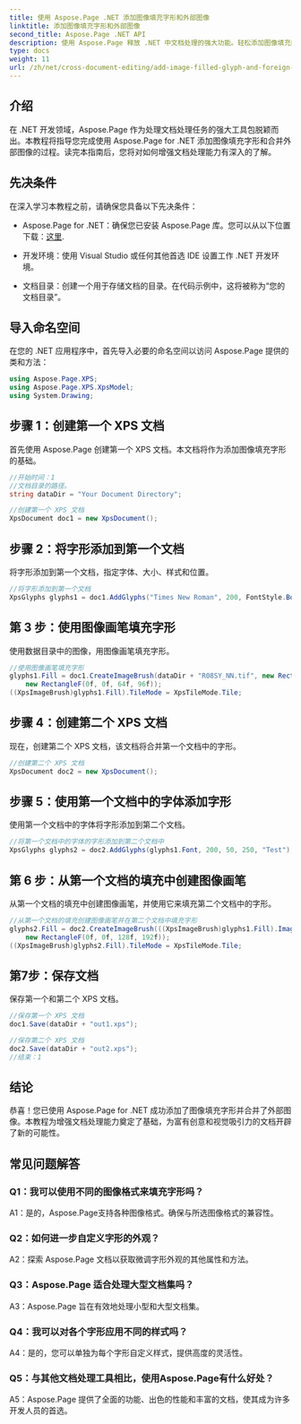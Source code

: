 ```yaml
---
title: 使用 Aspose.Page .NET 添加图像填充字形和外部图像
linktitle: 添加图像填充字形和外部图像
second_title: Aspose.Page .NET API
description: 使用 Aspose.Page 释放 .NET 中文档处理的强大功能。轻松添加图像填充的字形。增强视觉效果并简化您的工作流程。
type: docs
weight: 11
url: /zh/net/cross-document-editing/add-image-filled-glyph-and-foreign-image/
---
```

## 介绍

在 .NET 开发领域，Aspose.Page 作为处理文档处理任务的强大工具包脱颖而出。本教程将指导您完成使用 Aspose.Page for .NET 添加图像填充字形和合并外部图像的过程。读完本指南后，您将对如何增强文档处理能力有深入的了解。

## 先决条件

在深入学习本教程之前，请确保您具备以下先决条件：

-  Aspose.Page for .NET：确保您已安装 Aspose.Page 库。您可以从以下位置下载：[这里](https://releases.aspose.com/page/net/).

- 开发环境：使用 Visual Studio 或任何其他首选 IDE 设置工作 .NET 开发环境。

- 文档目录：创建一个用于存储文档的目录。在代码示例中，这将被称为“您的文档目录”。

## 导入命名空间

在您的 .NET 应用程序中，首先导入必要的命名空间以访问 Aspose.Page 提供的类和方法：

```csharp
using Aspose.Page.XPS;
using Aspose.Page.XPS.XpsModel;
using System.Drawing;
```

## 步骤 1：创建第一个 XPS 文档

首先使用 Aspose.Page 创建第一个 XPS 文档。本文档将作为添加图像填充字形的基础。

```csharp
//开始时间：1
//文档目录的路径。
string dataDir = "Your Document Directory";

//创建第一个 XPS 文档
XpsDocument doc1 = new XpsDocument();
```

## 步骤 2：将字形添加到第一个文档

将字形添加到第一个文档，指定字体、大小、样式和位置。

```csharp
//将字形添加到第一个文档
XpsGlyphs glyphs1 = doc1.AddGlyphs("Times New Roman", 200, FontStyle.Bold, 50, 250, "Test");
```

## 第 3 步：使用图像画笔填充字形

使用数据目录中的图像，用图像画笔填充字形。

```csharp
//使用图像画笔填充字形
glyphs1.Fill = doc1.CreateImageBrush(dataDir + "R08SY_NN.tif", new RectangleF(0f, 0f, 128f, 192f),
    new RectangleF(0f, 0f, 64f, 96f));
((XpsImageBrush)glyphs1.Fill).TileMode = XpsTileMode.Tile;
```

## 步骤 4：创建第二个 XPS 文档

现在，创建第二个 XPS 文档，该文档将合并第一个文档中的字形。

```csharp
//创建第二个 XPS 文档
XpsDocument doc2 = new XpsDocument();
```

## 步骤 5：使用第一个文档中的字体添加字形

使用第一个文档中的字体将字形添加到第二个文档。

```csharp
//将第一个文档中的字体的字形添加到第二个文档中
XpsGlyphs glyphs2 = doc2.AddGlyphs(glyphs1.Font, 200, 50, 250, "Test");
```

## 第 6 步：从第一个文档的填充中创建图像画笔

从第一个文档的填充中创建图像画笔，并使用它来填充第二个文档中的字形。

```csharp
//从第一个文档的填充创建图像画笔并在第二个文档中填充字形
glyphs2.Fill = doc2.CreateImageBrush(((XpsImageBrush)glyphs1.Fill).Image, new RectangleF(0f, 0f, 128f, 192f),
    new RectangleF(0f, 0f, 128f, 192f));
((XpsImageBrush)glyphs2.Fill).TileMode = XpsTileMode.Tile;
```

## 第7步：保存文档

保存第一个和第二个 XPS 文档。

```csharp
//保存第一个 XPS 文档
doc1.Save(dataDir + "out1.xps");

//保存第二个 XPS 文档
doc2.Save(dataDir + "out2.xps");
//结束：1
```

## 结论

恭喜！您已使用 Aspose.Page for .NET 成功添加了图像填充字形并合并了外部图像。本教程为增强文档处理能力奠定了基础，为富有创意和视觉吸引力的文档开辟了新的可能性。

## 常见问题解答

### Q1：我可以使用不同的图像格式来填充字形吗？

A1：是的，Aspose.Page支持各种图像格式。确保与所选图像格式的兼容性。

### Q2：如何进一步自定义字形的外观？

A2：探索 Aspose.Page 文档以获取微调字形外观的其他属性和方法。

### Q3：Aspose.Page 适合处理大型文档集吗？

A3：Aspose.Page 旨在有效地处理小型和大型文档集。

### Q4：我可以对各个字形应用不同的样式吗？

A4：是的，您可以单独为每个字形自定义样式，提供高度的灵活性。

### Q5：与其他文档处理工具相比，使用Aspose.Page有什么好处？

A5：Aspose.Page 提供了全面的功能、出色的性能和丰富的文档，使其成为许多开发人员的首选。
